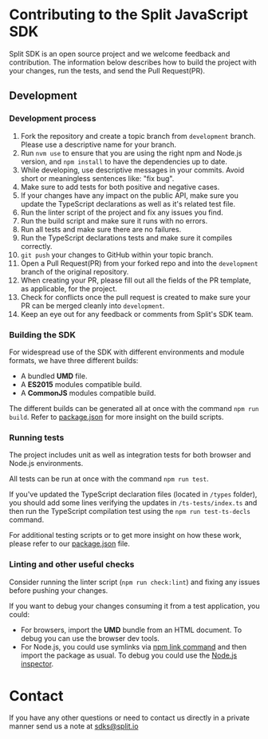 # Contributing to the Split JavaScript SDK

Split SDK is an open source project and we welcome feedback and contribution. The information below describes how to build the project with your changes, run the tests, and send the Pull Request(PR).

## Development

### Development process

1. Fork the repository and create a topic branch from `development` branch. Please use a descriptive name for your branch.
2. Run `nvm use` to ensure that you are using the right npm and Node.js version, and `npm install` to have the dependencies up to date.
3. While developing, use descriptive messages in your commits. Avoid short or meaningless sentences like: "fix bug".
4. Make sure to add tests for both positive and negative cases.
5. If your changes have any impact on the public API, make sure you update the TypeScript declarations as well as it's related test file.
6. Run the linter script of the project and fix any issues you find.
7. Run the build script and make sure it runs with no errors.
8. Run all tests and make sure there are no failures.
9. Run the TypeScript declarations tests and make sure it compiles correctly.
10. `git push` your changes to GitHub within your topic branch.
11. Open a Pull Request(PR) from your forked repo and into the `development` branch of the original repository.
12. When creating your PR, please fill out all the fields of the PR template, as applicable, for the project.
13. Check for conflicts once the pull request is created to make sure your PR can be merged cleanly into `development`.
14. Keep an eye out for any feedback or comments from Split's SDK team.

### Building the SDK

For widespread use of the SDK with different environments and module formats, we have three different builds:
* A bundled **UMD** file.
* A **ES2015** modules compatible build.
* A **CommonJS** modules compatible build.

The different builds can be generated all at once with the command `npm run build`. Refer to [package.json](package.json) for more insight on the build scripts.

### Running tests

The project includes unit as well as integration tests for both browser and Node.js environments.

All tests can be run at once with the command `npm run test`.

If you've updated the TypeScript declaration files (located in `/types` folder), you should add some lines verifying the updates in `/ts-tests/index.ts` and then run the TypeScript compilation test using the `npm run test-ts-decls` command.

For additional testing scripts or to get more insight on how these work, please refer to our [package.json](package.json) file.

### Linting and other useful checks

Consider running the linter script (`npm run check:lint`) and fixing any issues before pushing your changes.

If you want to debug your changes consuming it from a test application, you could:
- For browsers, import the **UMD** bundle from an HTML document. To debug you can use the browser dev tools.
- For Node.js, you could use symlinks via [npm link command](https://docs.npmjs.com/cli/link.html) and then import the package as usual. To debug you could use the [Node.js inspector](https://nodejs.org/en/docs/guides/debugging-getting-started/).

# Contact

If you have any other questions or need to contact us directly in a private manner send us a note at sdks@split.io